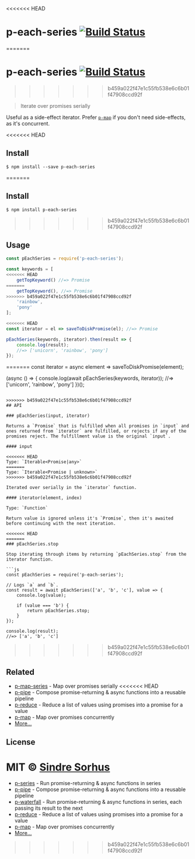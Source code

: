 <<<<<<< HEAD
# p-each-series [![Build Status](https://travis-ci.org/sindresorhus/p-each-series.svg?branch=master)](https://travis-ci.org/sindresorhus/p-each-series)
=======
# p-each-series [![Build Status](https://travis-ci.com/sindresorhus/p-each-series.svg?branch=master)](https://travis-ci.com/github/sindresorhus/p-each-series)
>>>>>>> b459a022f47e1c55fb538e6c6b01f47908ccd92f

> Iterate over promises serially

Useful as a side-effect iterator. Prefer [`p-map`](https://github.com/sindresorhus/p-map) if you don't need side-effects, as it's concurrent.

<<<<<<< HEAD

## Install

```
$ npm install --save p-each-series
```


=======
## Install

```
$ npm install p-each-series
```

>>>>>>> b459a022f47e1c55fb538e6c6b01f47908ccd92f
## Usage

```js
const pEachSeries = require('p-each-series');

const keywords = [
<<<<<<< HEAD
	getTopKeyword() //=> Promise
=======
	getTopKeyword(), //=> Promise
>>>>>>> b459a022f47e1c55fb538e6c6b01f47908ccd92f
	'rainbow',
	'pony'
];

<<<<<<< HEAD
const iterator = el => saveToDiskPromise(el); //=> Promise

pEachSeries(keywords, iterator).then(result => {
	console.log(result);
	//=> ['unicorn', 'rainbow', 'pony']
});
```


=======
const iterator = async element => saveToDiskPromise(element);

(async () => {
	console.log(await pEachSeries(keywords, iterator));
	//=> ['unicorn', 'rainbow', 'pony']
})();
```

>>>>>>> b459a022f47e1c55fb538e6c6b01f47908ccd92f
## API

### pEachSeries(input, iterator)

Returns a `Promise` that is fulfilled when all promises in `input` and ones returned from `iterator` are fulfilled, or rejects if any of the promises reject. The fulfillment value is the original `input`.

#### input

<<<<<<< HEAD
Type: `Iterable<Promise|any>`
=======
Type: `Iterable<Promise | unknown>`
>>>>>>> b459a022f47e1c55fb538e6c6b01f47908ccd92f

Iterated over serially in the `iterator` function.

#### iterator(element, index)

Type: `Function`

Return value is ignored unless it's `Promise`, then it's awaited before continuing with the next iteration.

<<<<<<< HEAD
=======
### pEachSeries.stop

Stop iterating through items by returning `pEachSeries.stop` from the iterator function.

```js
const pEachSeries = require('p-each-series');

// Logs `a` and `b`.
const result = await pEachSeries(['a', 'b', 'c'], value => {
	console.log(value);

	if (value === 'b') {
		return pEachSeries.stop;
	}
});

console.log(result);
//=> ['a', 'b', 'c']
```
>>>>>>> b459a022f47e1c55fb538e6c6b01f47908ccd92f

## Related

- [p-map-series](https://github.com/sindresorhus/p-map-series) - Map over promises serially
<<<<<<< HEAD
- [p-pipe](https://github.com/sindresorhus/p-pipe) - Compose promise-returning & async functions into a reusable pipeline
- [p-reduce](https://github.com/sindresorhus/p-reduce) - Reduce a list of values using promises into a promise for a value
- [p-map](https://github.com/sindresorhus/p-map) - Map over promises concurrently
- [More…](https://github.com/sindresorhus/promise-fun)


## License

MIT © [Sindre Sorhus](https://sindresorhus.com)
=======
- [p-series](https://github.com/sindresorhus/p-series) - Run promise-returning & async functions in series
- [p-pipe](https://github.com/sindresorhus/p-pipe) - Compose promise-returning & async functions into a reusable pipeline
- [p-waterfall](https://github.com/sindresorhus/p-waterfall) - Run promise-returning & async functions in series, each passing its result to the next
- [p-reduce](https://github.com/sindresorhus/p-reduce) - Reduce a list of values using promises into a promise for a value
- [p-map](https://github.com/sindresorhus/p-map) - Map over promises concurrently
- [More…](https://github.com/sindresorhus/promise-fun)
>>>>>>> b459a022f47e1c55fb538e6c6b01f47908ccd92f
